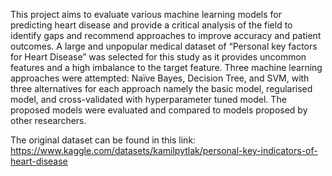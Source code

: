 This project aims to evaluate various machine learning models for predicting heart disease and provide a critical analysis 
of the field to identify gaps and recommend approaches to improve accuracy and patient outcomes. A large and unpopular medical 
dataset of “Personal key factors for Heart Disease” was selected for this study as it provides uncommon features and a high 
imbalance to the target feature. Three machine learning approaches were attempted: Naïve Bayes, Decision Tree, and SVM, with 
three alternatives for each approach namely the basic model, regularised model, and cross-validated with hyperparameter tuned 
model. The proposed models were evaluated and compared to models proposed by other researchers. 

The original dataset can be found in this link: https://www.kaggle.com/datasets/kamilpytlak/personal-key-indicators-of-heart-disease
